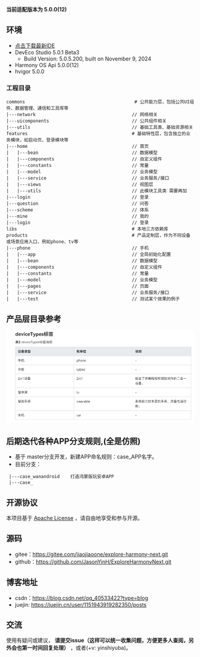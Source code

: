 **当前适配版本为 5.0.0(12)**

## 环境
- [点击下载最新IDE](https://developer.huawei.com/consumer/cn/download/)
- DevEco Studio 5.0.1 Beta3
    - Build Version: 5.0.5.200, built on November 9, 2024
- Harmony OS Api 5.0.0(12)
- hvigor 5.0.0

### 工程目录

   ```
   commons                                         # 公共能力层，包括公共UI组件、数据管理、通信和工具库等
   |---network                                    // 网络相关 
   |---uicomponents                               // 公共组件相关
   |---utils                                      // 基础工具类、基础资源相关 
   features                                       # 基础特性层，包含独立的业务模块，如启动页、登录模块等              
   |---home                                       // 首页
   |   |---bean                                   // 数据模型
   |   |---components                             // 自定义组件
   |   |---constants                              // 常量
   |   |---model                                  // 业务模型
   |   |---service                                // 业务服务/接口
   |   |---views                                  // 视图层
   |   |---utils                                  // 此模块工具类 需要再加    
   |---login                                      // 登录
   |---question                                   // 问答
   |---scheme                                     // 体系
   |---mine                                       // 我的
   |---login                                      // 登录 
   libs                                           # 本地三方依赖库
   products                                       # 产品定制层，作为不同设备或场景应用入口，例如phone、tv等
   |---phone                                      // 手机
   |   |---app                                    // 全局初始化配置
   |   |---bean                                   // 数据模型
   |   |---components                             // 自定义组件 
   |   |---constants                              // 常量
   |   |---model                                  // 业务模型
   |   |---pages                                  // 页面 
   |   |---service                                // 业务服务/接口
   |   |---test                                   // 测试某个效果的例子
   ```

## 产品层目录参考

![img.png](pic/img.png)

## 后期迭代各种APP分支规则,(全是仿照)
- 基于 master分支开发，新建APP命名规则：case_APP名字。
- 目前分支：
 ```
  |---case_wanandroid    打造鸿蒙版玩安卓APP
  |---case_

 ```

## 开源协议

本项目基于 [Apache License](https://gitee.com/jiaojiaoone/explore-harmony-next/blob/master/LICENSE.txt) ，请自由地享受和参与开源。

## 源码

- gitee：https://gitee.com/jiaojiaoone/explore-harmony-next.git
- github：https://github.com/JasonYinH/ExploreHarmonyNext.git

## 博客地址

- csdn：https://blog.csdn.net/qq_40533422?type=blog
- juejin: https://juejin.cn/user/1151943919282350/posts

## 交流

使用有疑问或建议， **请提交issue（这样可以统一收集问题，方便更多人查阅，另外会也第一时间回复处理）** ，或者(+v: yinshiyuba)。
